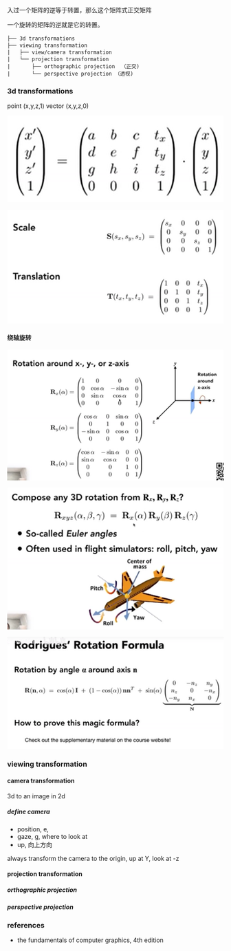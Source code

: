 入过一个矩阵的逆等于转置，那么这个矩阵式正交矩阵

一个旋转的矩阵的逆就是它的转置。

```
├── 3d transformations
├── viewing transformation
|   ├── view/camera transformation
|   └── projection transformation 
|       ├── orthographic projection  （正交)        
|       └── perspective projection （透视)
```

### 3d transformations
point (x,y,z,1)
vector (x,y,z,0)

![affine transformation](./img/2020-08-01-18-08-13.png)

![scale and translation](2020-08-01-18-12-08.png)

#### 绕轴旋转
![](2020-08-01-18-13-37.png)

![](2020-08-01-18-16-54.png)

![](2020-08-01-18-20-37.png)


### viewing transformation
#### camera transformation
3d to an image in 2d


##### define camera
- position, e, 
- gaze, g, where to look at
- up, 向上方向


always transform the camera to the origin, up at Y, look at -z


#### projection transformation
##### orthographic projection
##### perspective projection



### references
- the fundamentals of computer graphics, 4th edition
